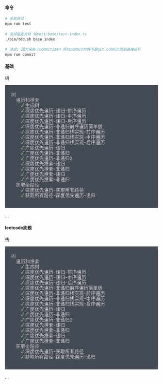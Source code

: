#### 命令

```bash
# 全部测试
npm run test

# 测试指定文件 如test/base/test-index.ts
./bin/tdd.sh base index

# 注意: 因为采用了commitizen 所以commit时候不是git commit而是直接运行
npm run commit
```

#### 基础

树

![树](./docs/imgs/base-tree.png)

...

#### leetcode刷题

栈

![栈](./docs/imgs/base-tree.png)

...
